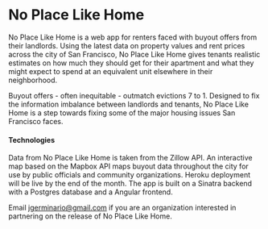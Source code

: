 # No Place Like Home
No Place Like Home is a web app for renters faced with buyout offers from their landlords. Using the latest data on property values and rent prices across the city of San Francisco, No Place Like Home gives tenants realistic estimates on how much they should get for their apartment and what they might expect to spend at an equivalent unit elsewhere in their neighborhood.

Buyout offers - often inequitable - outmatch evictions 7 to 1. Designed to fix the information imbalance between landlords and tenants, No Place Like Home is a step towards fixing some of the major housing issues San Francisco faces.


#### Technologies
Data from No Place Like Home is taken from the Zillow API. An interactive map based on the Mapbox API maps buyout data throughout the city for use by public officials and community organizations. Heroku deployment will be live by the end of the month. The app is built on a Sinatra backend with a Postgres database and a Angular frontend.

Email jgerminario@gmail.com if you are an organization interested in partnering on the release of No Place Like Home.
